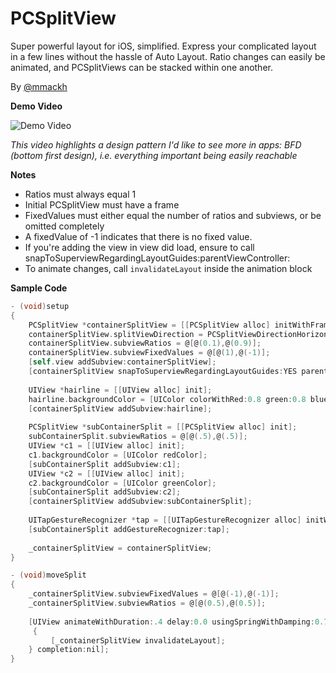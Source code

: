 # PCSplitView
Super powerful layout for iOS, simplified. Express your complicated layout in a few lines without the hassle of Auto Layout. Ratio changes can easily be animated, and PCSplitViews can be stacked within one another.

By [@mmackh](https://twitter.com/mmackh)

**Demo Video**

![Demo Video](https://cloud.githubusercontent.com/assets/948693/9679237/25bed5ba-52ed-11e5-8949-188558697794.gif)

*This video highlights a design pattern I'd like to see more in apps: BFD (bottom first design), i.e. everything important being easily reachable*

**Notes**
- Ratios must always equal 1
- Initial PCSplitView must have a frame
- FixedValues must either equal the number of ratios and subviews, or be omitted completely
- A fixedValue of -1 indicates that there is no fixed value.
- If you're adding the view in view did load, ensure to call snapToSuperviewRegardingLayoutGuides:parentViewController:
- To animate changes, call `invalidateLayout` inside the animation block

**Sample Code**
```objective-c
- (void)setup
{
    PCSplitView *containerSplitView = [[PCSplitView alloc] initWithFrame:self.view.bounds];
    containerSplitView.splitViewDirection = PCSplitViewDirectionHorizontal;
    containerSplitView.subviewRatios = @[@(0.1),@(0.9)];
    containerSplitView.subviewFixedValues = @[@(1),@(-1)];
    [self.view addSubview:containerSplitView];
    [containerSplitView snapToSuperviewRegardingLayoutGuides:YES parentViewController:self];
    
    UIView *hairline = [[UIView alloc] init];
    hairline.backgroundColor = [UIColor colorWithRed:0.8 green:0.8 blue:0.8 alpha:1.0];
    [containerSplitView addSubview:hairline];
    
    PCSplitView *subContainerSplit = [[PCSplitView alloc] init];
    subContainerSplit.subviewRatios = @[@(.5),@(.5)];
    UIView *c1 = [[UIView alloc] init];
    c1.backgroundColor = [UIColor redColor];
    [subContainerSplit addSubview:c1];
    UIView *c2 = [[UIView alloc] init];
    c2.backgroundColor = [UIColor greenColor];
    [subContainerSplit addSubview:c2];
    [containerSplitView addSubview:subContainerSplit];
    
    UITapGestureRecognizer *tap = [[UITapGestureRecognizer alloc] initWithTarget:self action:@selector(moveSplit)];
    [subContainerSplit addGestureRecognizer:tap];
    
    _containerSplitView = containerSplitView;
}

- (void)moveSplit
{
    _containerSplitView.subviewFixedValues = @[@(-1),@(-1)];
    _containerSplitView.subviewRatios = @[@(0.5),@(0.5)];
    
    [UIView animateWithDuration:.4 delay:0.0 usingSpringWithDamping:0.7 initialSpringVelocity:1.0 options:0 animations:^
     {
         [_containerSplitView invalidateLayout];
    } completion:nil];
}
